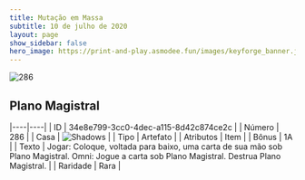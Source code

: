 ```yaml
---
title: Mutação em Massa
subtitle: 10 de julho de 2020
layout: page
show_sidebar: false
hero_image: https://print-and-play.asmodee.fun/images/keyforge_banner.jpg
---
```


![286](https://cdn.keyforgegame.com/media/card_front/pt/479_286_8FJVHVWFWC4P_pt.png)

## Plano Magistral

|----|----|
| ID | 34e8e799-3cc0-4dec-a115-8d42c874ce2c |
| Número | 286 |
| Casa | ![Shadows](https://archonarcana.com/images/thumb/e/ee/Shadows.png/22px-Shadows.png "Sombras") |
| Tipo | Artefato |
| Atributos | Item |
| Bônus | 1A |
| Texto | Jogar: Coloque, voltada para baixo, uma carta de sua mão sob Plano Magistral. Omni: Jogue a carta sob Plano Magistral. Destrua Plano Magistral. |
| Raridade | Rara |
